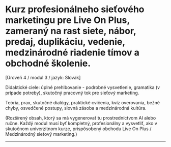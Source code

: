 # Kurz profesionálneho sieťového marketingu pre Live On Plus, zameraný na rast siete, nábor, predaj, duplikáciu, vedenie, medzinárodné riadenie tímov a obchodné školenie.


[Úroveň 4 / modul 3 / jazyk: Slovak]

Didaktické ciele: úplné prehlbovanie - podrobné vysvetlenie, gramatika (v prípade potreby), skutočný pracovný tok pre sieťový marketing.

Teória, prax, skutočné dialógy, praktické cvičenia, kvíz overovania, bežné chyby, osvedčené postupy, slovná zásoba a medzinárodná kultúra.


(Rozšírený obsah, ktorý sa má vygenerovať tu prostredníctvom AI alebo ručne. Každý modul musí byť kompletný, profesionálny a vysvetliť, ako v skutočnom univerzitnom kurze, prispôsobený obchodu Live On Plus / Medzinárodný sieťový marketing.)

---